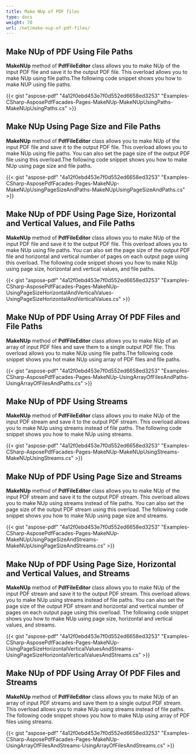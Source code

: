 ```yaml
---
title: Make NUp of PDF files
type: docs
weight: 70
url: /net/make-nup-of-pdf-files/
---
```


## **Make NUp of PDF Using File Paths**
**MakeNUp** method of **PdfFileEditor** class allows you to make NUp of the input PDF file and save it to the output PDF file. This overload allows you to make NUp using file paths.The following code snippet shows you how to make NUP using file paths.



{{< gist "aspose-pdf" "4a12f0ebd453e7f0d552ed6658ed3253" "Examples-CSharp-AsposePdfFacades-Pages-MakeNUp-MakeNUpUsingPaths-MakeNUpUsingPaths.cs" >}}
## **Make NUp Using Page Size and File Paths**
**MakeNUp** method of **PdfFileEditor** class allows you to make NUp of the input PDF file and save it to the output PDF file. This overload allows you to make NUp using file paths. You can also set the page size of the output PDF file using this overload.The following code snippet shows you how to make NUp using page size and file paths.



{{< gist "aspose-pdf" "4a12f0ebd453e7f0d552ed6658ed3253" "Examples-CSharp-AsposePdfFacades-Pages-MakeNUp-MakeNUpUsingPageSizeAndPaths-MakeNUpUsingPageSizeAndPaths.cs" >}}
## **Make NUp of PDF Using Page Size, Horizontal and Vertical Values, and File Paths**
**MakeNUp** method of **PdfFileEditor** class allows you to make NUp of the input PDF file and save it to the output PDF file. This overload allows you to make NUp using file paths. You can also set the page size of the output PDF file and horizontal and vertical number of pages on each output page using this overload. The following code snippet shows you how to make NUp using page size, horizontal and vertical values, and file paths.



{{< gist "aspose-pdf" "4a12f0ebd453e7f0d552ed6658ed3253" "Examples-CSharp-AsposePdfFacades-Pages-MakeNUp-UsingPageSizeHorizontalAndVerticalValues-UsingPageSizeHorizontalAndVerticalValues.cs" >}}
## **Make NUp of PDF Using Array Of PDF Files and File Paths**
**MakeNUp** method of **PdfFileEditor** class allows you to make NUp of an array of input PDF files and save them to a single output PDF file. This overload allows you to make NUp using file paths.The following code snippet shows you hot make NUp using array of PDF files and file paths.



{{< gist "aspose-pdf" "4a12f0ebd453e7f0d552ed6658ed3253" "Examples-CSharp-AsposePdfFacades-Pages-MakeNUp-UsingArrayOfFilesAndPaths-UsingArrayOfFilesAndPaths.cs" >}}
## **Make NUp of PDF Using Streams**
**MakeNUp** method of **PdfFileEditor** class allows you to make NUp of the input PDF stream and save it to the output PDF stream. This overload allows you to make NUp using streams instead of file paths. The following code snippet shows you how to make NUp using streams.



{{< gist "aspose-pdf" "4a12f0ebd453e7f0d552ed6658ed3253" "Examples-CSharp-AsposePdfFacades-Pages-MakeNUp-MakeNUpUsingStreams-MakeNUpUsingStreams.cs" >}}
## **Make NUp of PDF Using Page Size and Streams**
**MakeNUp** method of **PdfFileEditor** class allows you to make NUp of the input PDF stream and save it to the output PDF stream. This overload allows you to make NUp using streams instead of file paths. You can also set the page size of the output PDF stream using this overload. The following code snippet shows you how to make NUp using page size and streams.



{{< gist "aspose-pdf" "4a12f0ebd453e7f0d552ed6658ed3253" "Examples-CSharp-AsposePdfFacades-Pages-MakeNUp-MakeNUpUsingPageSizeAndStreams-MakeNUpUsingPageSizeAndStreams.cs" >}}
## **Make NUp of PDF Using Page Size, Horizontal and Vertical Values, and Streams**
**MakeNUp** method of **PdfFileEditor** class allows you to make NUp of the input PDF stream and save it to the output PDF stream. This overload allows you to make NUp using streams instead of file paths. You can also set the page size of the output PDF stream and horizontal and vertical number of pages on each output page using this overload. The following code snippet shows you how to make NUp using page size, horizontal and vertical values, and streams.



{{< gist "aspose-pdf" "4a12f0ebd453e7f0d552ed6658ed3253" "Examples-CSharp-AsposePdfFacades-Pages-MakeNUp-UsingPageSizeHorizontalVerticalValuesAndStreams-UsingPageSizeHorizontalVerticalValuesAndStreams.cs" >}}
## **Make NUp of PDF Using Array Of PDF Files and Streams**
**MakeNUp** method of **PdfFileEditor** class allows you to make NUp of an array of input PDF streams and save them to a single output PDF stream. This overload allows you to make NUp using streams instead of file paths. The following code snippet shows you how to make NUp using array of PDF files using streams.



{{< gist "aspose-pdf" "4a12f0ebd453e7f0d552ed6658ed3253" "Examples-CSharp-AsposePdfFacades-Pages-MakeNUp-UsingArrayOfFilesAndStreams-UsingArrayOfFilesAndStreams.cs" >}}
